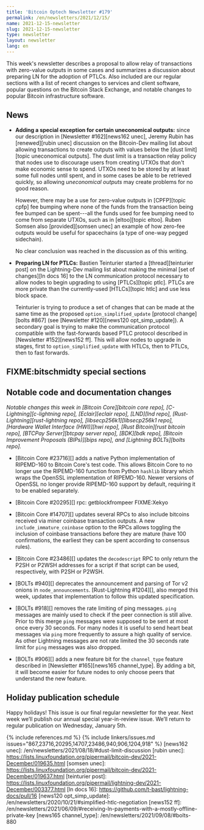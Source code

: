 ```yaml
---
title: 'Bitcoin Optech Newsletter #179'
permalink: /en/newsletters/2021/12/15/
name: 2021-12-15-newsletter
slug: 2021-12-15-newsletter
type: newsletter
layout: newsletter
lang: en
---
```

This week's newsletter describes a proposal to allow relay of
transactions with zero-value outputs in some cases and summarizes a
discussion about preparing LN for the adoption of PTLCs.  Also included
are our regular sections with a list of recent changes to services and
client software, popular questions on the Bitcoin Stack Exchange, and
notable changes to popular Bitcoin infrastructure software.

## News

- **Adding a special exception for certain uneconomical outputs:**
  since our description in [Newsletter #162][news162 unec], Jeremy Rubin
  has [renewed][rubin unec] discussion on the Bitcoin-Dev mailing list
  about allowing transactions to create outputs with values below the
  [dust limit][topic uneconomical outputs].  The dust limit is a
  transaction relay policy that nodes use to discourage users from
  creating UTXOs that don't make economic sense to spend.  UTXOs need to
  be stored by at least some full nodes until spent, and in some cases
  be able to be retrieved quickly, so allowing *uneconomical outputs*
  may create problems for no good reason.

    However, there may be a use for zero-value outputs in [CPFP][topic
    cpfp] fee bumping where none of the funds from the transaction
    being fee bumped can be spent---all the funds used for fee bumping
    need to come from separate UTXOs, such as in [eltoo][topic eltoo].
    Ruben Somsen also [provided][somsen unec] an example of how zero-fee
    outputs would be useful for spacechains (a type of one-way pegged
    sidechain).

    No clear conclusion was reached in the discussion as of this
    writing.

- **Preparing LN for PTLCs:** Bastien Teinturier started a
  [thread][teinturier post] on the Lightning-Dev mailing list about
  making the minimal [set of changes][ln docs 16] to the LN
  communication protocol necessary to allow nodes to begin upgrading to
  using [PTLCs][topic ptlc].  PTLCs are more private than the
  currently-used [HTLCs][topic htlc] and use less block space.

    Teinturier is trying to produce a set of changes that can be made at
    the same time as the proposed `option_simplified_update`
    [protocol change][bolts #867] (see [Newsletter #120][news120
    opt_simp_update]).  A secondary goal is trying to make the
    communication protocol compatible with the fast-forwards based PTLC
    protocol described in [Newsletter #152][news152 ff].  This will allow
    nodes to upgrade in stages, first to `option_simplified_update` with
    HTLCs, then to PTLCs, then to fast forwards.

## FIXME:bitschmidty special sections

## Notable code and documentation changes

*Notable changes this week in [Bitcoin Core][bitcoin core repo],
[C-Lightning][c-lightning repo], [Eclair][eclair repo], [LND][lnd repo],
[Rust-Lightning][rust-lightning repo], [libsecp256k1][libsecp256k1
repo], [Hardware Wallet Interface (HWI)][hwi repo],
[Rust Bitcoin][rust bitcoin repo], [BTCPay Server][btcpay server repo],
[BDK][bdk repo], [Bitcoin Improvement Proposals (BIPs)][bips repo], and
[Lightning BOLTs][bolts repo].*

- [Bitcoin Core #23716][] adds a native Python implementation of
  RIPEMD-160 to Bitcoin Core's test code.  This allows Bitcoin Core to
  no longer use the RIPEMD-160 function from Python `hashlib` library
  which wraps the OpenSSL implementation of RIPEMD-160.  Newer versions
  of OpenSSL no longer provide RIPEMD-160 support by default, requiring
  it to be enabled separately.

- [Bitcoin Core #20295][] rpc: getblockfrompeer FIXME:Xekyo

- [Bitcoin Core #14707][] updates several RPCs to also include bitcoins
  received via miner coinbase transaction outputs.  A new
  `include_immature_coinbase` option to the RPCs allows toggling
  the inclusion of coinbase transactions before they are mature (have
  100 confirmations, the earliest they can be spent according to
  consensus rules).

- [Bitcoin Core #23486][] updates the `decodescript` RPC to only return
  the P2SH or P2WSH addresses for a script if that script can be used,
  respectively, with P2SH or P2WSH.

- [BOLTs #940][] deprecates the announcement and parsing of Tor
  v2 onions in `node_announcements`. [Rust-Lightning #1204][], also
  merged this week, updates that implementation to follow this updated
  specification.

- [BOLTs #918][] removes the rate limiting of ping messages. `ping` messages
  are mainly used to check if the peer connection is still alive. Prior to
  this merge `ping` messages were supposed to be sent at most once every 30
  seconds. For many nodes it is useful to send heart beat messages via `ping`
  more frequently to assure a high quality of service. As other Lightning
  messages are not rate limited the 30 seconds rate limit for `ping` messages
  was also dropped.

- [BOLTs #906][] adds a new feature bit for the `channel_type` feature
  described in [Newsletter #165][news165 channel_type].  By adding a
  bit, it will become easier for future nodes to only choose peers that
  understand the new feature.

## Holiday publication schedule

Happy holidays! This issue is our final regular newsletter for the year.
Next week we’ll publish our annual special year-in-review issue. We’ll
return to regular publication on Wednesday, January 5th.

{% include references.md %}
{% include linkers/issues.md issues="867,23716,20295,14707,23486,940,906,1204,918" %}
[news162 unec]: /en/newsletters/2021/08/18/#dust-limit-discussion
[rubin unec]: https://lists.linuxfoundation.org/pipermail/bitcoin-dev/2021-December/019635.html
[somsen unec]: https://lists.linuxfoundation.org/pipermail/bitcoin-dev/2021-December/019637.html
[teinturier post]: https://lists.linuxfoundation.org/pipermail/lightning-dev/2021-December/003377.html
[ln docs 16]: https://github.com/t-bast/lightning-docs/pull/16
[news120 opt_simp_update]: /en/newsletters/2020/10/21/#simplified-htlc-negotiation
[news152 ff]: /en/newsletters/2021/06/09/#receiving-ln-payments-with-a-mostly-offline-private-key
[news165 channel_type]: /en/newsletters/2021/09/08/#bolts-880
